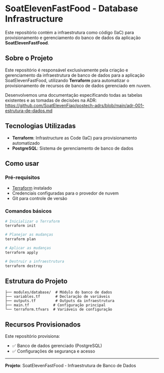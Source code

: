 # SoatElevenFastFood - Database Infrastructure

Este repositório contém a infraestrutura como código (IaC) para provisionamento e gerenciamento do banco de dados da aplicação **SoatElevenFastFood**.

## Sobre o Projeto

Este repositório é responsável exclusivamente pela criação e gerenciamento da infraestrutura de banco de dados para a aplicação SoatElevenFastFood, utilizando **Terraform** para automatizar o provisionamento de recursos de banco de dados gerenciado em nuvem.

Desenvolvemos uma documentação especificando todas as tabelas existentes e as tomadas de decisões na ADR:
https://github.com/SoatElevenFiap/postech-adrs/blob/main/adr-001-estrutura-de-dados.md

## Tecnologias Utilizadas

- **Terraform**: Infrastructure as Code (IaC) para provisionamento automatizado
- **PostgreSQL**: Sistema de gerenciamento de banco de dados

## Como usar

### Pré-requisitos
- [Terraform](https://www.terraform.io/downloads.html) instalado
- Credenciais configuradas para o provedor de nuvem
- Git para controle de versão

### Comandos básicos
```bash
# Inicializar o Terraform
terraform init

# Planejar as mudanças
terraform plan

# Aplicar as mudanças
terraform apply

# Destruir a infraestrutura
terraform destroy
```

## Estrutura do Projeto

```
├── modules/database/  # Módulo do banco de dados
├── variables.tf       # Declaração de variáveis
├── outputs.tf         # Outputs da infraestrutura
├── main.tf           # Configuração principal
└── terraform.tfvars  # Variáveis de configuração
```

## Recursos Provisionados

Este repositório provisiona:
- ✅ Banco de dados gerenciado (PostgreSQL)
- ✅ Configurações de segurança e acesso

---

**Projeto**: SoatElevenFastFood - Infraestrutura de Banco de Dados
